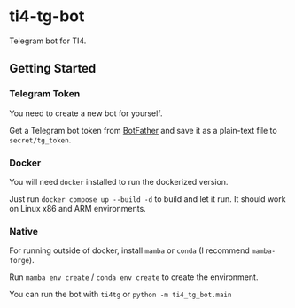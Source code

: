 # ti4-tg-bot

Telegram bot for TI4.

## Getting Started

### Telegram Token

You need to create a new bot for yourself.

Get a Telegram bot token from [BotFather](https://t.me/BotFather)
and save it as a plain-text file to `secret/tg_token`.

### Docker

You will need `docker` installed to run the dockerized version.

Just run `docker compose up --build -d` to build and let it run.
It should work on Linux x86 and ARM environments.

### Native

For running outside of docker, install `mamba` or `conda` (I recommend `mamba-forge`).

Run `mamba env create` / `conda env create` to create the environment.

You can run the bot with `ti4tg` or `python -m ti4_tg_bot.main`
